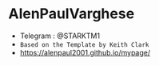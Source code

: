 # AlenPaulVarghese

- Telegram : @STARKTM1
- `Based on the Template by Keith Clark`
- https://alenpaul2001.github.io/mypage/
